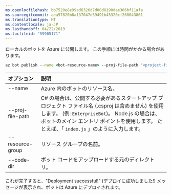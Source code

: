 ```yaml
---
ms.openlocfilehash: bb7520e8e99ad6326d7d00d8190dae306bf11afa
ms.sourcegitcommit: aea57820b8a137047d59491b45320cf268043861
ms.translationtype: HT
ms.contentlocale: ja-JP
ms.lasthandoff: 04/22/2019
ms.locfileid: "59905171"
---
```

ローカルのボットを Azure に公開します。 この手順には時間がかかる場合があります。

```cmd
az bot publish --name <bot-resource-name> --proj-file-path "<project-file-name>" --resource-group <resource-group-name> --code-dir <directory-path> --verbose --version v4
```

| オプション | 説明 |
|:---|:---|
| --name | Azure 内のボットのリソース名。 |
| --proj-file-path | C# の場合は、公開する必要があるスタートアップ プロジェクト ファイル名 (.csproj は含めません) を使用します。 (例: `EnterpriseBot`)。 Node.js の場合は、ボットのメイン エントリ ポイントを使用します。 たとえば、「 `index.js` 」のように入力します。 |
| --resource-group | リソース グループの名前。 |
| --code-dir | ボット コードをアップロードする元のディレクトリ。 |

これが完了すると、"Deployment successful!" (デプロイに成功しました!) メッセージが表示され、ボットは Azure にデプロイされます。
